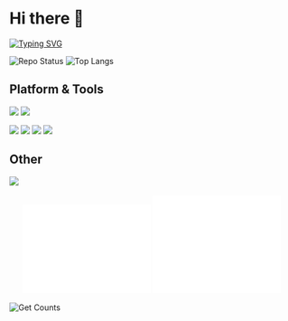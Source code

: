 # Hi there 👋
[![Typing SVG](https://readme-typing-svg.demolab.com?font=Fira+Code&weight=600&size=32&duration=4000&pause=1000&color=39C5BB&center=true&vCenter=true&random=false&width=435&lines=nyable%F0%9F%90%AC)](https://git.io/typing-svg)

<p align="left">
  <img height="165" src="https://github-readme-stats.vercel.app/api?username=nyable&show_icons=true&count_private=true" alt="Repo Status">
  <img height="165" src="https://github-readme-stats.vercel.app/api/top-langs/?username=nyable&hide=html&layout=compact" alt="Top Langs">
</p>

## Platform & Tools
![](https://img.shields.io/badge/Java-003545?style=flat-square&logo=openjdk)
![](https://img.shields.io/badge/JavaScript-003545?style=flat-square&logo=JavaScript)

![](https://img.shields.io/badge/Windows-11-red?style=flat-square&logo=windows&logoColor=ffffff)
![](https://img.shields.io/badge/Ubuntu-22.04-red?style=flat-square&logo=Ubuntu)
![](https://img.shields.io/badge/IDE-IntelliJ%20IDEA-red?style=flat-square&logo=IntelliJ%20IDEA)
![](https://img.shields.io/badge/IDE-Visual%20Studio%20Code-red?style=flat-square&logo=Visual%20Studio%20Code)

## Other
![](https://github-profile-trophy.vercel.app/?username=nyable)

<p align="center">
  <img width="45%" src="images/metrics.plugin.isocalendar.fullyear.svg" alt="Repo Status">
  <img width="45%" src="images/metrics.general.svg" alt="Top Langs">
</p>





<img width="80" src="https://count.getloli.com/get/@nyable" alt="Get Counts">

